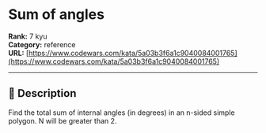 # Sum of angles

**Rank:** 7 kyu  
**Category:** reference  
**URL:** [https://www.codewars.com/kata/5a03b3f6a1c9040084001765](https://www.codewars.com/kata/5a03b3f6a1c9040084001765)

---

## 📝 Description

Find the total sum of internal angles (in degrees) in an n-sided simple polygon. N will be greater than 2.
